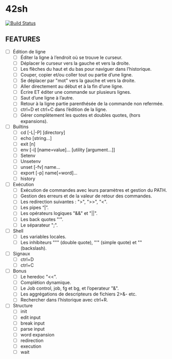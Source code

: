 # 42sh

[![Build Status](https://travis-ci.org/42shpimanmls/42sh.svg?branch=master)](https://travis-ci.org/42shpimanmls/42sh)

FEATURES
---

- [ ] Édition de ligne
	- [ ] Éditer la ligne à l’endroit où se trouve le curseur.
	- [ ] Déplacer le curseur vers la gauche et vers la droite.
	- [ ] Les flèches du haut et du bas pour naviguer dans l’historique.
	- [ ] Couper, copier et/ou coller tout ou partie d’une ligne.
	- [ ] Se déplacer par "mot" vers la gauche et vers la droite.
	- [ ] Aller directement au début et à la fin d’une ligne.
	- [ ] Écrire ET éditer une commande sur plusieurs lignes.
	- [ ] Saut d’une ligne à l’autre.
	- [ ] Retour à la ligne partie parenthésée de la commande non refermée.
	- [ ] ctrl+D et ctrl+C dans l’édition de la ligne.
	- [ ] Gérer complètement les quotes et doubles quotes, (hors expansions).

- [ ] Builtins
	- [ ] cd [-L|-P] [directory]
	- [ ] echo [string...]
	- [ ] exit [n]
	- [ ] env [-i] [name=value]... [utility [argument...]]
	- [ ] Setenv
	- [ ] Unsetenv
	- [ ] unset [-fv] name...
	- [ ] export [-p] name[=word]...
	- [ ] history

- [ ] Exécution
	- [ ] Exécution de commandes avec leurs paramètres et gestion du PATH.
	- [ ] Gestion des erreurs et de la valeur de retour des commandes.
	- [ ] Les redirection suivantes : ">", ">>", "<".
	- [ ] Les pipes “|”.
	- [ ] Les opérateurs logiques "&&" et "||".
	- [ ] Les back quotes "‘".
	- [ ] Le séparateur ";".

- [ ] Shell
	- [ ] Les variables locales.
	- [ ] Les inhibiteurs """ (double quote), "’" (simple quote) et "\" (backslash).

- [ ] Signaux 
	- [ ] ctrl+D 
	- [ ] ctrl+C

- [ ] Bonus
	- [ ] Le heredoc "<<".
	- [ ] Complétion dynamique.
	- [ ] Le Job control, job, fg et bg, et l’operateur "&".
	- [ ] Les aggrégations de descripteurs de fichiers 2>&- etc.
	- [ ] Rechercher dans l’historique avec ctrl+R.

- [ ] Structure
	- [ ] init
	- [ ] edit input
	- [ ] break input
	- [ ] parse input
	- [ ] word expansion
	- [ ] redirection
	- [ ] execution
	- [ ] wait
